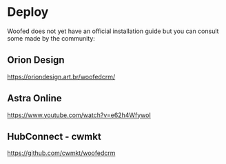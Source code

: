 # Deploy

Woofed does not yet have an official installation guide but you can consult some made by the community:

## Orion Design
https://oriondesign.art.br/woofedcrm/

## Astra Online
https://www.youtube.com/watch?v=e62h4WfywoI

## HubConnect - cwmkt
https://github.com/cwmkt/woofedcrm